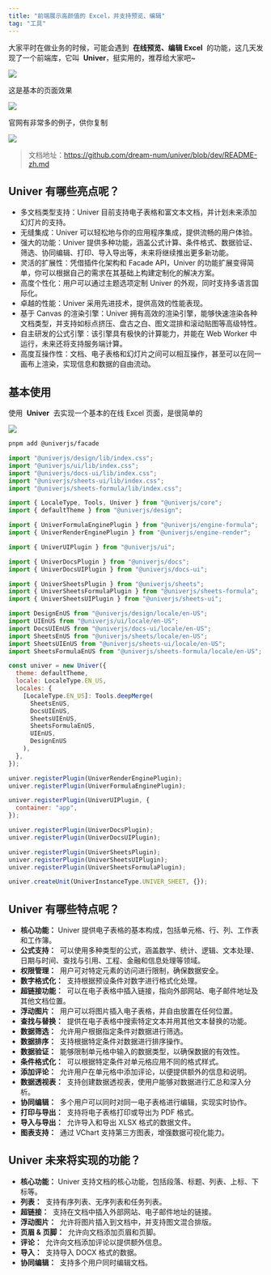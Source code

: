 ```yaml
---
title: "前端展示高颜值的 Excel，并支持预览、编辑"
tag: "工具"
---
```


大家平时在做业务的时候，可能会遇到  **在线预览、编辑 Excel**  的功能，这几天发现了一个前端库，它叫  **Univer**，挺实用的，推荐给大家吧~

<img src="../imgs/88/03.webp" />

这是基本的页面效果

<img src="../imgs/88/04.webp" />

官网有非常多的例子，供你复制

<img src="../imgs/88/02.gif" />

> 文档地址：https://github.com/dream-num/univer/blob/dev/README-zh.md

## Univer 有哪些亮点呢？

- 多文档类型支持：Univer 目前支持电子表格和富文本文档，并计划未来添加幻灯片的支持。
- 无缝集成：Univer 可以轻松地与你的应用程序集成，提供流畅的用户体验。
- 强大的功能：Univer 提供多种功能，涵盖公式计算、条件格式、数据验证、筛选、协同编辑、打印、导入导出等，未来将继续推出更多新功能。
- 灵活的扩展性：凭借插件化架构和 Facade API，Univer 的功能扩展变得简单，你可以根据自己的需求在其基础上构建定制化的解决方案。
- 高度个性化：用户可以通过主题选项定制 Univer 的外观，同时支持多语言国际化。
- 卓越的性能：Univer 采用先进技术，提供高效的性能表现。
- 基于 Canvas 的渲染引擎：Univer 拥有高效的渲染引擎，能够快速渲染各种文档类型，并支持如标点挤压、盘古之白、图文混排和滚动贴图等高级特性。
- 自主研发的公式引擎：该引擎具有极快的计算能力，并能在 Web Worker 中运行，未来还将支持服务端计算。
- 高度互操作性：文档、电子表格和幻灯片之间可以相互操作，甚至可以在同一画布上渲染，实现信息和数据的自由流动。

## 基本使用

使用  **Univer**  去实现一个基本的在线 Excel 页面，是很简单的

<img src="../imgs/88/05.webp" />

```sh
pnpm add @univerjs/facade
```

```js
import "@univerjs/design/lib/index.css";
import "@univerjs/ui/lib/index.css";
import "@univerjs/docs-ui/lib/index.css";
import "@univerjs/sheets-ui/lib/index.css";
import "@univerjs/sheets-formula/lib/index.css";

import { LocaleType, Tools, Univer } from "@univerjs/core";
import { defaultTheme } from "@univerjs/design";

import { UniverFormulaEnginePlugin } from "@univerjs/engine-formula";
import { UniverRenderEnginePlugin } from "@univerjs/engine-render";

import { UniverUIPlugin } from "@univerjs/ui";

import { UniverDocsPlugin } from "@univerjs/docs";
import { UniverDocsUIPlugin } from "@univerjs/docs-ui";

import { UniverSheetsPlugin } from "@univerjs/sheets";
import { UniverSheetsFormulaPlugin } from "@univerjs/sheets-formula";
import { UniverSheetsUIPlugin } from "@univerjs/sheets-ui";

import DesignEnUS from "@univerjs/design/locale/en-US";
import UIEnUS from "@univerjs/ui/locale/en-US";
import DocsUIEnUS from "@univerjs/docs-ui/locale/en-US";
import SheetsEnUS from "@univerjs/sheets/locale/en-US";
import SheetsUIEnUS from "@univerjs/sheets-ui/locale/en-US";
import SheetsFormulaEnUS from "@univerjs/sheets-formula/locale/en-US";
```

```js
const univer = new Univer({
  theme: defaultTheme,
  locale: LocaleType.EN_US,
  locales: {
    [LocaleType.EN_US]: Tools.deepMerge(
      SheetsEnUS,
      DocsUIEnUS,
      SheetsUIEnUS,
      SheetsFormulaEnUS,
      UIEnUS,
      DesignEnUS
    ),
  },
});

univer.registerPlugin(UniverRenderEnginePlugin);
univer.registerPlugin(UniverFormulaEnginePlugin);

univer.registerPlugin(UniverUIPlugin, {
  container: "app",
});

univer.registerPlugin(UniverDocsPlugin);
univer.registerPlugin(UniverDocsUIPlugin);

univer.registerPlugin(UniverSheetsPlugin);
univer.registerPlugin(UniverSheetsUIPlugin);
univer.registerPlugin(UniverSheetsFormulaPlugin);

univer.createUnit(UniverInstanceType.UNIVER_SHEET, {});
```

## Univer 有哪些特点呢？

- **核心功能：** Univer 提供电子表格的基本构成，包括单元格、行、列、工作表和工作簿。
- **公式支持：**  可以使用多种类型的公式，涵盖数学、统计、逻辑、文本处理、日期与时间、查找与引用、工程、金融和信息处理等领域。
- **权限管理：**  用户可对特定元素的访问进行限制，确保数据安全。
- **数字格式化：**  支持根据预设条件对数字进行格式化处理。
- **超链接功能：**  可以在电子表格中插入链接，指向外部网站、电子邮件地址及其他文档位置。
- **浮动图片：**  用户可以将图片插入电子表格，并自由放置在任何位置。
- **查找与替换：**  提供在电子表格中搜索特定文本并用其他文本替换的功能。
- **数据筛选：**  允许用户根据指定条件对数据进行筛选。
- **数据排序：**  支持根据特定条件对数据进行排序操作。
- **数据验证：**  能够限制单元格中输入的数据类型，以确保数据的有效性。
- **条件格式化：**  可以根据特定条件对单元格应用不同的格式样式。
- **添加评论：**  允许用户在单元格中添加评论，以便提供额外的信息和说明。
- **数据透视表：**  支持创建数据透视表，使用户能够对数据进行汇总和深入分析。
- **协同编辑：**  多个用户可以同时对同一电子表格进行编辑，实现实时协作。
- **打印与导出：**  支持将电子表格打印或导出为 PDF 格式。
- **导入与导出：**  允许导入和导出 XLSX 格式的数据文件。
- **图表支持：**  通过 VChart 支持第三方图表，增强数据可视化能力。

## Univer 未来将实现的功能？

- **核心功能：** Univer 支持文档的核心功能，包括段落、标题、列表、上标、下标等。
- **列表：**  支持有序列表、无序列表和任务列表。
- **超链接：**  支持在文档中插入外部网站、电子邮件地址的链接。
- **浮动图片：**  允许将图片插入到文档中，并支持图文混合排版。
- **页眉 & 页脚：**  允许向文档添加页眉和页脚。
- **评论：**  允许向文档添加评论以提供额外信息。
- **导入：**  支持导入 DOCX 格式的数据。
- **协同编辑：**  支持多个用户同时编辑文档。
